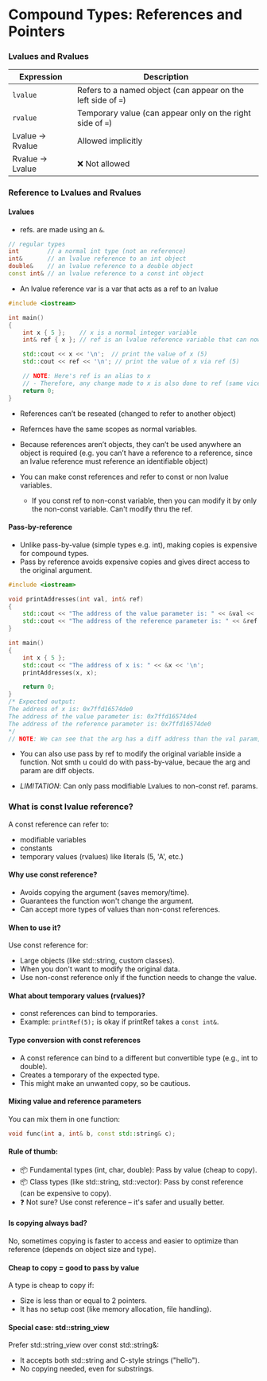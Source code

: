 # Compound Types: References and Pointers
### Lvalues and Rvalues
| Expression      | Description                                                   |
| --------------- | ------------------------------------------------------------- |
| `lvalue`        | Refers to a named object (can appear on the left side of `=`) |
| `rvalue`        | Temporary value (can appear only on the right side of `=`)    |
| Lvalue → Rvalue | Allowed implicitly                                            |
| Rvalue → Lvalue | ❌ Not allowed                                                 |

### Reference to Lvalues and Rvalues
#### Lvalues
- refs. are made using an `&`.
```cpp
// regular types
int        // a normal int type (not an reference)
int&       // an lvalue reference to an int object
double&    // an lvalue reference to a double object
const int& // an lvalue reference to a const int object
```
- An lvalue reference var is a var that acts as a ref to an lvalue
```cpp
#include <iostream>

int main()
{
    int x { 5 };    // x is a normal integer variable
    int& ref { x }; // ref is an lvalue reference variable that can now be used as an alias for variable x

    std::cout << x << '\n';  // print the value of x (5)
    std::cout << ref << '\n'; // print the value of x via ref (5)

    // NOTE: Here's ref is an alias to x
    // - Therefore, any change made to x is also done to ref (same vice-versa)
    return 0;
}
```
- References can’t be reseated (changed to refer to another object)
- Refernces have the same scopes as normal variables.
- Because references aren’t objects, they can’t be used anywhere an object is required (e.g. you can’t have a reference to a reference, since an lvalue reference must reference an identifiable object)

- You can make const references and refer to const or non lvalue variables. 
    - If you const ref to non-const variable, then you can modify it by only the non-const variable. Can't modify thru the ref.

#### Pass-by-reference
- Unlike pass-by-value (simple types e.g. int), making copies is expensive for compound types.
- Pass by reference avoids expensive copies and gives direct access to the original argument.
```cpp
#include <iostream>

void printAddresses(int val, int& ref)
{
    std::cout << "The address of the value parameter is: " << &val << '\n';
    std::cout << "The address of the reference parameter is: " << &ref << '\n';
}

int main()
{
    int x { 5 };
    std::cout << "The address of x is: " << &x << '\n';
    printAddresses(x, x);

    return 0;
}
/* Expected output:
The address of x is: 0x7ffd16574de0
The address of the value parameter is: 0x7ffd16574de4
The address of the reference parameter is: 0x7ffd16574de0
*/
// NOTE: We can see that the arg has a diff address than the val param, meaning the val param is a diff object. 
```
- You can also use pass by ref to modify the original variable inside a function. Not smth u could do with pass-by-value, becaue the arg and param are diff objects.

- *LIMITATION*: Can only pass modifiable Lvalues to non-const ref. params.

### What is const lvalue reference?
A const reference can refer to:
- modifiable variables
- constants
- temporary values (rvalues) like literals (5, 'A', etc.)

#### Why use const reference?
- Avoids copying the argument (saves memory/time).
- Guarantees the function won't change the argument.
- Can accept more types of values than non-const references.

#### When to use it?
Use const reference for:
- Large objects (like std::string, custom classes).
- When you don't want to modify the original data.
- Use non-const reference only if the function needs to change the value.

#### What about temporary values (rvalues)?
- const references can bind to temporaries.
- Example: `printRef(5);` is okay if printRef takes a `const int&`.

#### Type conversion with const references
- A const reference can bind to a different but convertible type (e.g., int to double).
- Creates a temporary of the expected type.
- This might make an unwanted copy, so be cautious.

#### Mixing value and reference parameters
You can mix them in one function:
```cpp
void func(int a, int& b, const std::string& c);
```

#### Rule of thumb:
- 📦 Fundamental types (int, char, double): Pass by value (cheap to copy).
- 📦 Class types (like std::string, std::vector): Pass by const reference (can be expensive to copy).
- ❓ Not sure? Use const reference – it's safer and usually better.

#### Is copying always bad?
No, sometimes copying is faster to access and easier to optimize than reference (depends on object size and type).

#### Cheap to copy = good to pass by value
A type is cheap to copy if:
- Size is less than or equal to 2 pointers.
- It has no setup cost (like memory allocation, file handling).

#### Special case: std::string_view
Prefer std::string_view over const std::string&:
- It accepts both std::string and C-style strings ("hello").
- No copying needed, even for substrings.
